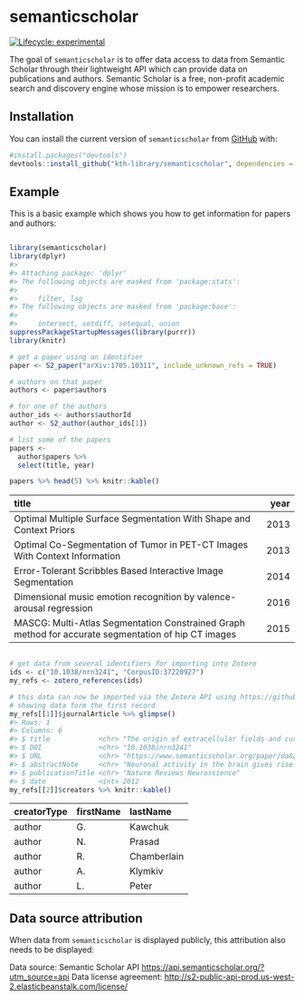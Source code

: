 
<!-- README.md is generated from README.Rmd. Please edit that file -->

# semanticscholar

<!-- badges: start -->

[![Lifecycle:
experimental](https://img.shields.io/badge/lifecycle-experimental-orange.svg)](https://www.tidyverse.org/lifecycle/#experimental)
<!-- badges: end -->

The goal of `semanticscholar` is to offer data access to data from
Semantic Scholar through their lightweight API which can provide data on
publications and authors. Semantic Scholar is a free, non-profit
academic search and discovery engine whose mission is to empower
researchers.

## Installation

You can install the current version of `semanticscholar` from
[GitHub](https://github.com/kth-library/semanticscholar) with:

``` r
#install.packages("devtools")
devtools::install_github("kth-library/semanticscholar", dependencies = TRUE)
```

## Example

This is a basic example which shows you how to get information for
papers and authors:

``` r

library(semanticscholar)
library(dplyr)
#> 
#> Attaching package: 'dplyr'
#> The following objects are masked from 'package:stats':
#> 
#>     filter, lag
#> The following objects are masked from 'package:base':
#> 
#>     intersect, setdiff, setequal, union
suppressPackageStartupMessages(library(purrr))
library(knitr)

# get a paper using an identifier
paper <- S2_paper("arXiv:1705.10311", include_unknown_refs = TRUE)

# authors on that paper
authors <- paper$authors

# for one of the authors
author_ids <- authors$authorId
author <- S2_author(author_ids[1])

# list some of the papers
papers <- 
  author$papers %>% 
  select(title, year)

papers %>% head(5) %>% knitr::kable()
```

| title                                                                                               | year |
| :-------------------------------------------------------------------------------------------------- | ---: |
| Optimal Multiple Surface Segmentation With Shape and Context Priors                                 | 2013 |
| Optimal Co-Segmentation of Tumor in PET-CT Images With Context Information                          | 2013 |
| Error-Tolerant Scribbles Based Interactive Image Segmentation                                       | 2014 |
| Dimensional music emotion recognition by valence-arousal regression                                 | 2016 |
| MASCG: Multi-Atlas Segmentation Constrained Graph method for accurate segmentation of hip CT images | 2015 |

``` r

# get data from several identifiers for importing into Zotero
ids <- c("10.1038/nrn3241", "CorpusID:37220927")
my_refs <- zotero_references(ids)

# this data can now be imported via the Zetero API using https://github.com/giocomai/zoteroR
# showing data form the first record
my_refs[[1]]$journalArticle %>% glimpse()
#> Rows: 1
#> Columns: 6
#> $ title            <chr> "The origin of extracellular fields and currents — E…
#> $ DOI              <chr> "10.1038/nrn3241"
#> $ URL              <chr> "https://www.semanticscholar.org/paper/da82f8e6ff009…
#> $ abstractNote     <chr> "Neuronal activity in the brain gives rise to transm…
#> $ publicationTitle <chr> "Nature Reviews Neuroscience"
#> $ date             <int> 2012
my_refs[[2]]$creators %>% knitr::kable()
```

| creatorType | firstName | lastName    |
| :---------- | :-------- | :---------- |
| author      | G.        | Kawchuk     |
| author      | N.        | Prasad      |
| author      | R.        | Chamberlain |
| author      | A.        | Klymkiv     |
| author      | L.        | Peter       |

## Data source attribution

When data from `semanticscholar` is displayed publicly, this attribution
also needs to be displayed:

Data source: Semantic Scholar API
<https://api.semanticscholar.org/?utm_source=api> Data license
agreement:
<http://s2-public-api-prod.us-west-2.elasticbeanstalk.com/license/>
